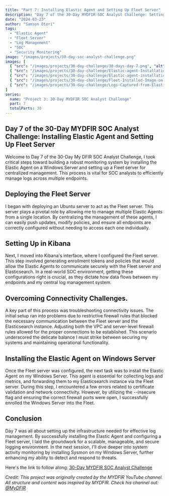 ```yaml
---
title: "Part 7: Installing Elastic Agent and Setting Up Fleet Server"
description: "Day 7 of the 30-Day MYDFIR SOC Analyst Challenge: Setting up Elastic Agent and Fleet Server for centralized log management."
date: "2024-03-23"
author: "Samson Otori"
tags:
  - "Elastic Agent"
  - "Fleet Server"
  - "Log Management"
  - "SOC"
  - "Security Monitoring"
image: "/images/projects/30-day-soc-analyst-challenge.png"
images: [
  { "src": "/images/projects/30-day-challenge/30-days-day-7.png", "alt": "30 Days MYDFIR SOC Analyst Challenge Day 7" },
  { "src": "/images/projects/30-day-challenge/Elastic-agent-Installation-on-fleet-server.png", "alt": "Elastic Agent Installation on Fleet Server" },
  { "src": "/images/projects/30-day-challenge/Elastic-agent-installation-on-windows-server.png", "alt": "Elastic Agent Installation on Windows Server" },
  { "src": "/images/projects/30-day-challenge/Fleet-Installed-Image-on-elastic-gui.png", "alt": "Fleet Installation on Elastic GUI" },
  { "src": "/images/projects/30-day-challenge/Logs-Captured-from-Elastic-GUI.png", "alt": "Logs Captured from Elastic GUI" }
]
series:
  name: "Project 3: 30-Day MYDFIR SOC Analyst Challenge"
  part: 7
  totalParts: 30
---
```


## Day 7 of the 30-Day MYDFIR SOC Analyst Challenge: Installing Elastic Agent and Setting Up Fleet Server

Welcome to Day 7 of the 30-Day My DFIR SOC Analyst Challenge, I took critical steps toward building a robust monitoring system by installing the Elastic Agent on a Windows Server and setting up a Fleet server for centralized management. This process is vital for SOC analysts to efficiently manage logs across multiple endpoints.

## Deploying the Fleet Server

I began with deploying an Ubuntu server to act as the Fleet server. This server plays a pivotal role by allowing me to manage multiple Elastic Agents from a single location. By centralizing the management of these agents, I can easily push updates, modify policies, and ensure all endpoints are correctly configured without needing to access each one individually.

## Setting Up in Kibana

Next, I moved into Kibana's interface, where I configured the Fleet server. This step involved generating enrollment tokens and policies that would allow the Elastic Agents to communicate securely with the Fleet server and Elasticsearch. In a real-world SOC environment, getting these configurations right is crucial, as they dictate how data flows between my endpoints and my central log management system.

## Overcoming Connectivity Challenges.

A key part of this process was troubleshooting connectivity issues. The initial setup ran into problems due to restrictive firewall rules that blocked the necessary communication between the Fleet server and the Elasticsearch instance. Adjusting both the VPC and server-level firewall rules allowed for the proper connections to be established. This scenario underscored the delicate balance I must strike between securing my systems and maintaining operational functionality.

## Installing the Elastic Agent on Windows Server

Once the Fleet server was configured, the next task was to install the Elastic Agent on my Windows Server. This agent is essential for collecting logs and metrics, and forwarding them to my Elasticsearch instance via the Fleet server. During this step, I encountered a few errors related to certificate validation and network connectivity. However, by utilizing the --insecure flag and ensuring the correct firewall ports were open, I successfully enrolled the Windows Server into the Fleet.

## Conclusion

Day 7 was all about setting up the infrastructure needed for effective log management. By successfully installing the Elastic Agent and configuring a Fleet server, I laid the groundwork for a scalable, manageable, and secure logging environment. In the next session, I'll dive deeper into system activity monitoring by installing Sysmon on my Windows Server, further enhancing my ability to detect and respond to threats.

Here's the link to follow along: [30-Day MYDFIR SOC Analyst Challenge](https://www.youtube.com/watch?v=P2SFC6Kwae0&list=PLG6KGSNK4PuBWmX9NykU0wnWamjxdKhDJ&index=34)

*Credit: This project was originally created by the MYDFIR YouTube channel. All structure and content was inspired by MYDFIR. Check his channel out: [@MyDFIR](https://www.youtube.com/@MyDFIR)* 